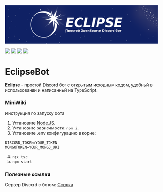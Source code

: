 ![Banner](./img/banner.png)
<p align="center">

<a href="https://discord.gg/PHuvYMrvdr"><img src="https://img.shields.io/discord/769184583123730432?color=7289da&logo=discord&logoColor=white"></a>
<img src="https://img.shields.io/badge/made%20by-NightDev-blue.svg" >
<img src="https://img.shields.io/github/stars/Elektroplayer/eclipsebot.svg?style=flat">
<img src="https://img.shields.io/github/languages/top/Elektroplayer/eclipsebot.svg">
</p>

# EclipseBot
**Eclipse** - простой Discord бот с открытым исходным кодом, удобный в использовании и написанный на TypeScript.

### MiniWiki

Инструкция по запуску бота:
1. Установите [Node.JS](https://nodejs.org/ru/).
2. Установите зависимости: `npm i`.
3. Установите .env конфигурацию в корне:
```dotenv
DISCORD_TOKEN=YOUR_TOKEN
MONGOTOKEN=YOUR_MONGO_URI
```
4. `npx tsc`
5. `npm start`

### Полезные ссылки
Сервер Discord с ботом: [Ссылка](https://discord.gg/PHuvYMrvdr)
